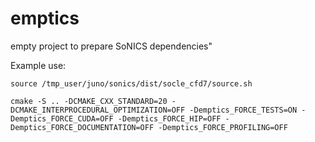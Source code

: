 # emptics #

empty project to prepare SoNICS dependencies"

Example use:

```
source /tmp_user/juno/sonics/dist/socle_cfd7/source.sh
```

```
cmake -S .. -DCMAKE_CXX_STANDARD=20 -DCMAKE_INTERPROCEDURAL_OPTIMIZATION=OFF -Demptics_FORCE_TESTS=ON -Demptics_FORCE_CUDA=OFF -Demptics_FORCE_HIP=OFF -Demptics_FORCE_DOCUMENTATION=OFF -Demptics_FORCE_PROFILING=OFF
```
